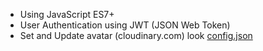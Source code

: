 * Using JavaScript ES7+
* User Authentication using JWT (JSON Web Token)
* Set and Update avatar (cloudinary.com) look [config.json](https://github.com/Edik89/rest-api/blob/master/src/config/config.json)


